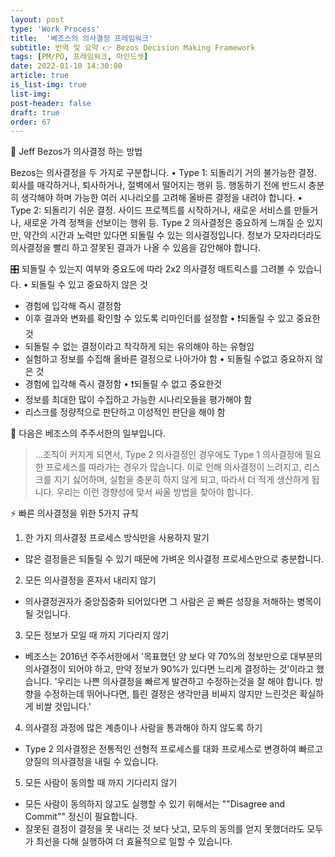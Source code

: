 ```yaml
---
layout: post
type: 'Work Process'
title:  '베조스의 의사결정 프레임워크'
subtitle: 번역 및 요약 👉 Bezos Decision Making Framework
tags: [PM/PO, 프레임워크, 마인드셋]
date: 2022-01-10 14:30:00
article: true
is_list-img: true
list-img: 
post-header: false
draft: true
order: 67
---
```


🔦 Jeff Bezos가 의사결정 하는 방법

Bezos는 의사결정을 두 가지로 구분합니다.
• Type 1: 되돌리기 거의 불가능한 결정. 회사를 매각하거나, 퇴사하거나, 절벽에서 떨어지는 행위 등. 행동하기 전에 반드시 충분히 생각해야 하며 가능한 여러 시나리오를 고려해 올바른 결정을 내려야 합니다.
• Type 2: 되돌리기 쉬운 결정. 사이드 프로젝트를 시작하거나, 새로운 서비스를 만들거나, 새로운 가격 정책을 선보이는 행위 등. Type 2 의사결정은 중요하게 느껴질 순 있지만, 약간의 시간과 노력만 있다면 되돌릴 수 있는 의사결정입니다. 정보가 모자라더라도 의사결정을 빨리 하고 잘못된 결과가 나올 수 있음을 감안해야 합니다.

🎛 되돌릴 수 있는지 여부와 중요도에 따라 2x2 의사결정 매트릭스를 그려볼 수 있습니다.
• 되돌릴 수 있고 중요하지 않은 것
  - 경험에 입각해 즉시 결정함
  - 이후 결과와 변화를 확인할 수 있도록 리마인더를 설정함
• ❗️되돌릴 수 있고 중요한것
  - 되돌릴 수 없는 결정이라고 착각하게 되는 유의해야 하는 유형임
  - 실험하고 정보를 수집해 올바른 결정으로 나아가야 함
• 되돌릴 수없고 중요하지 않은 것
  - 경험에 입각해 즉시 결정함
• ❗️되돌릴 수 없고 중요한것
  - 정보를 최대한 많이 수집하고 가능한 시나리오들을 평가해야 함
  - 리스크를 정량적으로 판단하고 이성적인 판단을 해야 함

📝 다음은 베조스의 주주서한의 일부입니다.
> …조직이 커지게 되면서, Type 2 의사결정인 경우에도 Type 1 의사결정에 필요한 프로세스를 따라가는 경우가 많습니다. 이로 인해 의사결정이 느려지고, 리스크를 지기 싫어하며, 실험을 충분히 하지 않게 되고, 따라서 더 적게 생산하게 됩니다. 우리는 이런 경향성에 맞서 싸울 방법을 찾아야 합니다.

⚡️ 빠른 의사결정을 위한 5가지 규칙
1. 한 가지 의사결정 프로세스 방식만을 사용하지 말기
  - 많은 결정들은 되돌릴 수 있기 때문에 가벼운 의사결정 프로세스만으로 충분합니다.
2. 모든 의사결정을 혼자서 내리지 않기
  - 의사결정권자가 중앙집중화 되어있다면 그 사람은 곧 빠른 성장을 저해하는 병목이 될 것입니다.
3. 모든 정보가 모일 때 까지 기다리지 않기
  - 베조스는 2016년 주주서한에서 '목표했던 양 보다 약 70%의 정보만으로 대부분의 의사결정이 되어야 하고, 만약 정보가 90%가 있다면 느리게 결정하는 것'이라고 했습니다. '우리는 나쁜 의사결정을 빠르게 발견하고 수정하는것을 잘 해야 합니다. 방향을 수정하는데 뛰어나다면, 틀린 결정은 생각만큼 비싸지 않지만 느린것은 확실하게 비쌀 것입니다.'
4. 의사결정 과정에 많은 계층이나 사람을 통과해야 하지 않도록 하기
  - Type 2 의사결정은 전통적인 선형적 프로세스를 대화 프로세스로 변경하여 빠르고 양질의 의사결정을 내릴 수 있습니다.
5. 모든 사람이 동의할 때 까지 기다리지 않기
  - 모든 사람이 동의하지 않고도 실행할 수 있기 위해서는 ""Disagree and Commit"" 정신이 필요합니다.
  - 잘못된 결정이 결정을 못 내리는 것 보다 낫고, 모두의 동의를 얻지 못했더라도 모두가 최선을 다해 실행하여 더 효율적으로 일할 수 있습니다.